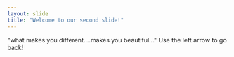 ```yaml
---
layout: slide
title: "Welcome to our second slide!"
---
```

"what makes you different....makes you beautiful..."
Use the left arrow to go back!
